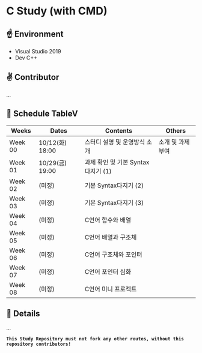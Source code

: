 # C Study (with CMD)

## ☝️ Environment
- Visual Studio 2019
- Dev C++

## ✌️ Contributor
...

## 🤟 Schedule TableV
|**Weeks**|**Dates**|**Contents**|**Others**|
|---------|---------|------------|----------|
|Week 00|10/12(화) 18:00 |스터디 설명 및 운영방식 소개| 소개 및 과제부여 |
|Week 01|10/29(금) 19:00 |과제 확인 및 기본 Syntax다지기 (1)||
|Week 02|(미정)|기본 Syntax다지기 (2)||
|Week 03|(미정)|기본 Syntax다지기 (3)||
|Week 04|(미정)|C언어 함수와 배열||
|Week 05|(미정)|C언어 배열과 구조체||
|Week 06|(미정)|C언어 구조체와 포인터||
|Week 07|(미정)|C언어 포인터 심화||
|Week 08|(미정)|C언어 미니 프로젝트||

## 🖖 Details
... 


  **`This Study Repository must not fork any other routes, without this repository contributors!`**
